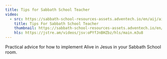 ```yaml
---
title: Tips for Sabbath School Teacher
video:
  - src: https://sabbath-school-resources-assets.adventech.io/en/aij/aij-training-videos/assets/en-aij-tips-for-sabbath-school-teacher.mp4
    title: Tips For Sabbath School Teacher
    thumbnail: https://sabbath-school-resources-assets.adventech.io/en/aij/aij-training-videos/14-tips-for-sabbath-school-teacher/cover.png
    hls: https://jstre.am/videos/jsv:oPYfJnBHZbz/hls/main.m3u8
---
```


Practical advice for how to implement Alive in Jesus in your Sabbath School room.